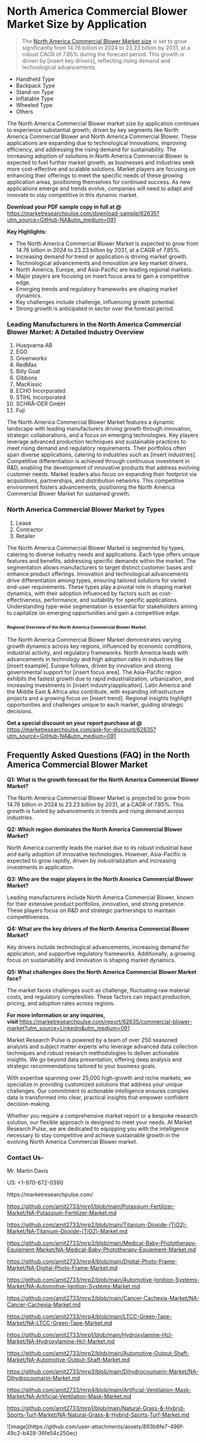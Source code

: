 <h1>North America Commercial Blower Market&nbsp;Size by Application</h1><blockquote><p>The <a href="https://marketresearchpulse.com/download-sample/62635?utm_source=GitHub-NA&amp;utm_medium=091">North America Commercial Blower Market size</a> is set to grow significantly from 14.76 billion in 2024 to 23.23 billion by 2031, at a robust CAGR of 7.85% during the forecast period. This growth is driven by [insert key drivers], reflecting rising demand and technological advancements.</p></blockquote><ul><li>Handheld Type<li> Backpack Type<li> Stand-on Type<li> Inflatable Type<li> Wheeled Type<li> Others</li></ul><p>The North America Commercial Blower market size by application continues to experience substantial growth, driven by key segments like North America Commercial Blower and North America Commercial Blower. These applications are expanding due to technological innovations, improving efficiency, and addressing the rising demand for sustainability. The increasing adoption of solutions in North America Commercial Blower is expected to fuel further market growth, as businesses and industries seek more cost-effective and scalable solutions. Market players are focusing on enhancing their offerings to meet the specific needs of these growing application areas, positioning themselves for continued success. As new applications emerge and trends evolve, companies will need to adapt and innovate to stay competitive in this dynamic market.</p><p><strong>Download your PDF sample copy in full at @ </strong><a href="https://marketresearchpulse.com/download-sample/62635?utm_source=GitHub-NA&amp;utm_medium=091">https://marketresearchpulse.com/download-sample/62635?utm_source=GitHub-NA&amp;utm_medium=091</a></p><p><strong>Key Highlights: </strong></p><ul><li>The North America Commercial Blower Market is expected to grow from 14.76 billion in 2024 to 23.23 billion by 2031, at a CAGR of 7.85%.</li><li>Increasing demand for trend or application is driving market growth.</li><li>Technological advancements and innovation are key market drivers.</li><li>North America, Europe, and Asia-Pacific are leading regional markets.</li><li>Major players are focusing on insert focus area to gain a competitive edge.</li><li>Emerging trends and regulatory frameworks are shaping market dynamics.</li><li>Key challenges include challenge, influencing growth potential.</li><li>Strong growth is anticipated in sector over the forecast period.</li></ul><h3>Leading Manufacturers in the North America Commercial Blower Market: A Detailed Industry Overview</h3><ol><li>Husqvarna AB</li><li>EGO</li><li>Greenworks</li><li>RedMax</li><li>Billy Goat</li><li>Gibbons</li><li>MacKissic</li><li>ECHO Incorporated</li><li>STIHL Incorporated</li><li>SCHRÃ–DER GmbH</li><li>Fuji</li></ol><div class="flex max-w-full flex-col flex-grow"><div class="min-h-8 text-message flex w-full flex-col items-end gap-2 whitespace-normal break-words [.text-message+&amp;]:mt-5" dir="auto" data-message-author-role="assistant" data-message-id="fd8432e4-4910-450d-b182-61b7bfb0a01f" data-message-model-slug="gpt-4o"><div class="flex w-full flex-col gap-1 empty:hidden first:pt-[3px]"><div class="markdown prose w-full break-words dark:prose-invert light"><p>The North America Commercial Blower Market features a dynamic landscape with leading manufacturers driving growth through innovation, strategic collaborations, and a focus on emerging technologies. Key players leverage advanced production techniques and sustainable practices to meet rising demand and regulatory requirements. Their portfolios often span diverse applications, catering to industries such as [insert industries]. Competitive differentiation is achieved through continuous investment in R&amp;D, enabling the development of innovative products that address evolving customer needs. Market leaders also focus on expanding their footprint via acquisitions, partnerships, and distribution networks. This competitive environment fosters advancements, positioning the North America Commercial Blower Market for sustained growth.</p></div></div></div></div><h3>North America Commercial Blower Market by Types</h3><ol><li>Lease<li> Contractor<li> Retailer</li></ol><div class="flex max-w-full flex-col flex-grow"><div class="min-h-8 text-message flex w-full flex-col items-end gap-2 whitespace-normal break-words [.text-message+&amp;]:mt-5" dir="auto" data-message-author-role="assistant" data-message-id="084470be-0bb7-4664-bddf-5156b4f41249" data-message-model-slug="gpt-4o-mini"><div class="flex w-full flex-col gap-1 empty:hidden first:pt-[3px]"><div class="markdown prose w-full break-words dark:prose-invert light"><p>The North America Commercial Blower Market is segmented by types, catering to diverse industry needs and applications. Each type offers unique features and benefits, addressing specific demands within the market. The segmentation allows manufacturers to target distinct customer bases and enhance product offerings. Innovation and technological advancements drive differentiation among types, ensuring tailored solutions for varied end-user requirements. These types play a pivotal role in shaping market dynamics, with their adoption influenced by factors such as cost-effectiveness, performance, and suitability for specific applications. Understanding type-wise segmentation is essential for stakeholders aiming to capitalize on emerging opportunities and gain a competitive edge.</p></div></div></div></div><h3><span style="font-size: 11px;">Regional Overview of the North America Commercial Blower Market</span></h3><div class="flex max-w-full flex-col flex-grow"><div class="min-h-8 text-message flex w-full flex-col items-end gap-2 whitespace-normal break-words [.text-message+&amp;]:mt-5" dir="auto" data-message-author-role="assistant" data-message-id="e9038762-ce64-4e30-91c9-9bd413514231" data-message-model-slug="gpt-4o-mini"><div class="flex w-full flex-col gap-1 empty:hidden first:pt-[3px]"><div class="markdown prose w-full break-words dark:prose-invert light"><p>The North America Commercial Blower Market demonstrates varying growth dynamics across key regions, influenced by economic conditions, industrial activity, and regulatory frameworks. North America leads with advancements in technology and high adoption rates in industries like [insert example]. Europe follows, driven by innovation and strong governmental support for [insert focus area]. The Asia-Pacific region exhibits the fastest growth due to rapid industrialization, urbanization, and increasing investments in [insert industry/application]. Latin America and the Middle East &amp; Africa also contribute, with expanding infrastructure projects and a growing focus on [insert trend]. Regional insights highlight opportunities and challenges unique to each market, guiding strategic decisions.</p></div></div></div></div><p><strong>Get a special discount on your report purchase at @ </strong><a href="https://marketresearchpulse.com/ask-for-discount/62635?utm_source=GitHub-NA&amp;utm_medium=091">https://marketresearchpulse.com/ask-for-discount/62635?utm_source=GitHub-NA&amp;utm_medium=091</a></p><h2>Frequently Asked Questions (FAQ) in the North America Commercial Blower Market</h2><p><strong>Q1: What is the growth forecast for the North America Commercial Blower Market?</strong></p><p>The North America Commercial Blower Market is projected to grow from 14.76 billion in 2024 to 23.23 billion by 2031, at a CAGR of 7.85%. This growth is fueled by advancements in trends and rising demand across industries.</p><p><strong>Q2: Which region dominates the North America Commercial Blower Market?</strong></p><p>North America currently leads the market due to its robust industrial base and early adoption of innovative technologies. However, Asia-Pacific is expected to grow rapidly, driven by industrialization and increasing investments in application.</p><p><strong>Q3: Who are the major players in the North America Commercial Blower Market?</strong></p><p>Leading manufacturers include North America Commercial Blower, known for their extensive product portfolios, innovation, and strong presence. These players focus on R&amp;D and strategic partnerships to maintain competitiveness.</p><p><strong>Q4: What are the key drivers of the North America Commercial Blower Market?</strong></p><p>Key drivers include technological advancements, increasing demand for application, and supportive regulatory frameworks. Additionally, a growing focus on sustainability and innovation is shaping market dynamics.</p><p><strong>Q5: What challenges does the North America Commercial Blower Market face?</strong></p><p>The market faces challenges such as challenge, fluctuating raw material costs, and regulatory complexities. These factors can impact production, pricing, and adoption rates across regions.</p><p><strong>For more information or any inquiries, visit&nbsp;</strong><a href="https://marketresearchpulse.com/report/62635/commercial-blower-market?utm_source=Linkedin&utm_medium=091">https://marketresearchpulse.com/report/62635/commercial-blower-market?utm_source=Linkedin&utm_medium=091</a></p><p>Market Research Pulse is powered by a team of over 250 seasoned analysts and subject matter experts who leverage advanced data collection techniques and robust research methodologies to deliver actionable insights. We go beyond data presentation, offering deep analysis and strategic recommendations tailored to your business goals.</p><p>With expertise spanning over 25,000 high-growth and niche markets, we specialize in providing customized solutions that address your unique challenges. Our commitment to actionable intelligence ensures complex data is transformed into clear, practical insights that empower confident decision-making.</p><p>Whether you require a comprehensive market report or a bespoke research solution, our flexible approach is designed to meet your needs. At Market Research Pulse, we are dedicated to equipping you with the intelligence necessary to stay competitive and achieve sustainable growth in the evolving North America Commercial Blower market.</p><h3><strong>Contact Us-</strong></h3><p>Mr. Martin Davis</p><p>US: +1-970-672-0390</p><p>https://marketresearchpulse.com/</p><p><a href="https://github.com/amit2733/mrp1/blob/main/Potassium-Fertilizer-Market/NA-Potassium-Fertilizer-Market.md">https://github.com/amit2733/mrp1/blob/main/Potassium-Fertilizer-Market/NA-Potassium-Fertilizer-Market.md</a></p><p><a href="https://github.com/amit2733/mrp2/blob/main/Titanium-Dioxide-(TiO2)-Market/NA-Titanium-Dioxide-(TiO2)-Market.md">https://github.com/amit2733/mrp2/blob/main/Titanium-Dioxide-(TiO2)-Market/NA-Titanium-Dioxide-(TiO2)-Market.md</a></p><p><a href="https://github.com/amit2733/mrp3/blob/main/Medical-Baby-Phototherapy-Equipment-Market/NA-Medical-Baby-Phototherapy-Equipment-Market.md">https://github.com/amit2733/mrp3/blob/main/Medical-Baby-Phototherapy-Equipment-Market/NA-Medical-Baby-Phototherapy-Equipment-Market.md</a></p><p><a href="https://github.com/amit2733/mrp4/blob/main/Digital-Photo-Frame-Market/NA-Digital-Photo-Frame-Market.md">https://github.com/amit2733/mrp4/blob/main/Digital-Photo-Frame-Market/NA-Digital-Photo-Frame-Market.md</a></p><p><a href="https://github.com/amit2733/mrp2/blob/main/Automotive-Ignition-Systems-Market/NA-Automotive-Ignition-Systems-Market.md">https://github.com/amit2733/mrp2/blob/main/Automotive-Ignition-Systems-Market/NA-Automotive-Ignition-Systems-Market.md</a></p><p><a href="https://github.com/amit2733/mrp3/blob/main/Cancer-Cachexia-Market/NA-Cancer-Cachexia-Market.md">https://github.com/amit2733/mrp3/blob/main/Cancer-Cachexia-Market/NA-Cancer-Cachexia-Market.md</a></p><p><a href="https://github.com/amit2733/mrp4/blob/main/LTCC-Green-Tape-Market/NA-LTCC-Green-Tape-Market.md">https://github.com/amit2733/mrp4/blob/main/LTCC-Green-Tape-Market/NA-LTCC-Green-Tape-Market.md</a></p><p><a href="https://github.com/amit2733/mrp1/blob/main/Hydroxylamine-Hcl-Market/NA-Hydroxylamine-Hcl-Market.md">https://github.com/amit2733/mrp1/blob/main/Hydroxylamine-Hcl-Market/NA-Hydroxylamine-Hcl-Market.md</a></p><p><a href="https://github.com/amit2733/mrp2/blob/main/Automotive-Output-Shaft-Market/NA-Automotive-Output-Shaft-Market.md">https://github.com/amit2733/mrp2/blob/main/Automotive-Output-Shaft-Market/NA-Automotive-Output-Shaft-Market.md</a></p><p><a href="https://github.com/amit2733/mrp3/blob/main/Dihydrocoumarin-Market/NA-Dihydrocoumarin-Market.md">https://github.com/amit2733/mrp3/blob/main/Dihydrocoumarin-Market/NA-Dihydrocoumarin-Market.md</a></p><p><a href="https://github.com/amit2733/mrp4/blob/main/Artificial-Ventilation-Mask-Market/NA-Artificial-Ventilation-Mask-Market.md">https://github.com/amit2733/mrp4/blob/main/Artificial-Ventilation-Mask-Market/NA-Artificial-Ventilation-Mask-Market.md</a></p><p><a href="https://github.com/amit2733/mrp1/blob/main/Natural-Grass-&-Hybrid-Sports-Turf-Market/NA-Natural-Grass-&-Hybrid-Sports-Turf-Market.md">https://github.com/amit2733/mrp1/blob/main/Natural-Grass-&-Hybrid-Sports-Turf-Market/NA-Natural-Grass-&-Hybrid-Sports-Turf-Market.md</a></p>
![image](https://github.com/user-attachments/assets/893b6fe7-496f-49c2-b428-36fe54c250ec)
